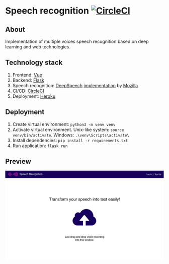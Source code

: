 # Speech recognition  [![CircleCI](https://circleci.com/gh/crazymidnight/speech-recognition.svg?style=svg)](https://circleci.com/gh/crazymidnight/speech-recognition)

## About
Implementation of multiple voices speech recognition based on deep learning and web technologies.

## Technology stack
1. Frontend: [Vue](https://github.com/vuejs/vue)
2. Backend: [Flask](https://github.com/pallets/flask)
3. Speech recognition: [DeepSpeech](https://arxiv.org/abs/1412.5567) [implementation](https://github.com/mozilla/DeepSpeech) by [Mozilla](https://github.com/mozilla)
4. CI/CD: [CircleCI](https://circleci.com/)
5. Deployment: [Heroku](https://www.heroku.com/)

## Deployment
1. Create virtual environment: ```python3 -m venv venv```
2. Activate virtual environment. Unix-like system: ```source venv/bin/activate```. Windows: ```.\venv\Scripts\activate\```
3. Install dependencies: ```pip install -r requirements.txt```
4. Run application: ```flask run```

## Preview
![Index page](images/speech-recognition-index-page.png)
